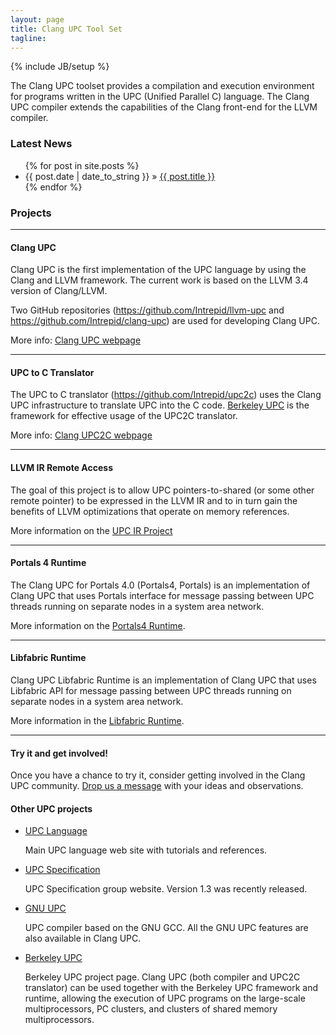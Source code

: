 ```yaml
---
layout: page
title: Clang UPC Tool Set
tagline: 
---
```

{% include JB/setup %}

The Clang UPC toolset provides a compilation and execution environment for
programs written in the UPC (Unified Parallel C) language. The Clang UPC compiler
extends the capabilities of the Clang front-end for the LLVM compiler.

### Latest News
<ul class="posts">
  {% for post in site.posts %}
    <li><span>{{ post.date | date_to_string }}</span> &raquo; 
    <a href="{{ BASE_PATH }}{{ post.url }}">{{ post.title }}</a></li>
  {% endfor %}
</ul>

### Projects
- - -

#### Clang UPC

Clang UPC is the first implementation of the UPC language by using the Clang
and LLVM framework.  The current work is based on the LLVM 3.4 version of
Clang/LLVM.

Two GitHub repositories (https://github.com/Intrepid/llvm-upc and
https://github.com/Intrepid/clang-upc) are used for developing Clang UPC.

More info: [Clang UPC webpage](/clang-upc/)

- - -

#### UPC to C Translator

The UPC to C translator (https://github.com/Intrepid/upc2c) uses the
Clang UPC infrastructure to translate UPC into the C code.
[Berkeley UPC](http://upc.lbl.gov) is the framework for effective usage
of the UPC2C translator.

More info: [Clang UPC2C webpage](/clang-upc2c/)

- - -

#### LLVM IR Remote Access

The goal of this project is to allow UPC
pointers-to-shared (or some other remote pointer) to be expressed in the LLVM
IR and to in turn gain the benefits of LLVM optimizations that operate on
memory references.

More information on the [UPC IR Project](/clang-upc-ir/)

- - -

#### Portals 4 Runtime

The Clang UPC for Portals 4.0 (Portals4, Portals) is an implementation
of Clang UPC that uses Portals interface for message passing between
UPC threads running on separate nodes in a system area network.

More information on the [Portals4 Runtime](/portals4/index.html).

- - -

#### Libfabric Runtime

Clang UPC Libfabric Runtime is an implementation of Clang UPC that uses
Libfabric API for message passing between UPC threads running on separate nodes
in a system area network.

More information in the [Libfabric Runtime](/libfabric/index.html).

- - -

#### Try it and get involved!

Once you have a chance to try it, consider getting involved in the Clang UPC
community.  <a href="mailto:info@intrepid.com">Drop us a message</a> with your ideas and observations.

#### Other UPC projects

* [UPC Language](http://upc-lang.org)

  Main UPC language web site with tutorials and references.

* [UPC Specification](http://code.google.com/p/upc-specification/)

  UPC Specification group website.  Version 1.3 was recently released.

* [GNU UPC](http://www.gccupc.org)

  UPC compiler based on the GNU GCC.  All the GNU UPC features
  are also available in Clang UPC.

* [Berkeley UPC](http://upc.lbl.gov/)

  Berkeley UPC project page.  Clang UPC (both compiler and UPC2C translator)
  can be used together with the Berkeley UPC framework and runtime, allowing
  the execution of UPC programs on the large-scale multiprocessors,
  PC clusters, and clusters of shared memory multiprocessors.

